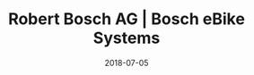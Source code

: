 ﻿---
title:          "Robert Bosch AG | Bosch eBike Systems"
date:           "2018-07-05"
draft:          false
robotsExclude:  true
forceNowrap:    false
---
